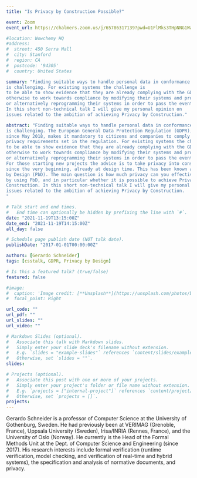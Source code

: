 ```yaml
---
title: "Is Privacy by Construction Possible?"

event: Zoom
event_url: https://chalmers.zoom.us/j/65786317139?pwd=U1FlMks3THpNNG1WaFRJNkJxQXdBQT09

#location: Wowchemy HQ
#address:
#  street: 450 Serra Mall
#  city: Stanford
#  region: CA
#  postcode: '94305'
#  country: United States

summary: "Finding suitable ways to handle personal data in conformance with the law
is challenging. For existing systems the challenge is
to be able to show evidence that they are already complying with the GDPR, or
otherwise to work towards compliance by modifying their systems and procedures,
or alternatively reprogramming their systems in order to pass the eventual controls. 
In this short non-technical talk I will give my personal opinion on
issues related to the ambition of achieving Privacy by Construction."

abstract: "Finding suitable ways to handle personal data in conformance with the law 
is challenging. The European General Data Protection Regulation (GDPR), enforced 
since May 2018, makes it mandatory to citizens and companies to comply with the 
privacy requirements set in the regulation. For existing systems the challenge is 
to be able to show evidence that they are already complying with the GDPR, or 
otherwise to work towards compliance by modifying their systems and procedures, 
or alternatively reprogramming their systems in order to pass the eventual controls. 
For those starting new projects the advice is to take privacy into consideration 
since the very beginning, already at design time. This has been known as Privacy 
by Design (PbD). The main question is how much privacy can you effectively achieve 
by using PbD, and in particular whether it is possible to achieve Privacy by 
Construction. In this short non-technical talk I will give my personal opinion on 
issues related to the ambition of achieving Privacy by Construction.
"

# Talk start and end times.
#   End time can optionally be hidden by prefixing the line with `#`.
date: "2021-11-19T13:15:00Z"
date_end: "2021-11-19T14:15:00Z"
all_day: false

# Schedule page publish date (NOT talk date).
publishDate: "2017-01-01T00:00:00Z"

authors: [Gerardo Schneider]
tags: [csstalk, GDPR, Privacy by Design]

# Is this a featured talk? (true/false)
featured: false

#image:
#  caption: 'Image credit: [**Unsplash**](https://unsplash.com/photos/bzdhc5b3Bxs)'
#  focal_point: Right

url_code: ""
url_pdf: ""
url_slides: ""
url_video: ""

# Markdown Slides (optional).
#   Associate this talk with Markdown slides.
#   Simply enter your slide deck's filename without extension.
#   E.g. `slides = "example-slides"` references `content/slides/example-slides.md`.
#   Otherwise, set `slides = ""`.
slides:

# Projects (optional).
#   Associate this post with one or more of your projects.
#   Simply enter your project's folder or file name without extension.
#   E.g. `projects = ["internal-project"]` references `content/project/deep-learning/index.md`.
#   Otherwise, set `projects = []`.
projects:
---
```


Gerardo Schneider is a professor of Computer Science at the University of Gothenburg, Sweden. He had previously been at VERIMAG (Grenoble, France), Uppsala University (Sweden), Irisa/INRIA (Rennes, France), and the University of Oslo (Norway). He currently is the Head of the Formal Methods Unit at the Dept. of Computer Science and Engineering (since 2017). His research interests include formal verification (runtime verification, model checking, and verification of real-time and hybrid systems), the specification and analysis of normative documents, and privacy.
